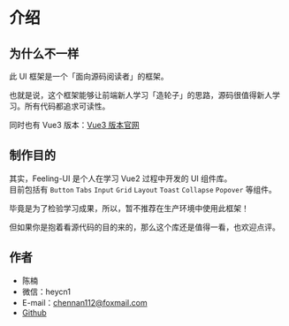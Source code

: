 <!-- TODO -->

# 介绍

## 为什么不一样

此 UI 框架是一个「面向源码阅读者」的框架。

也就是说，这个框架能够让前端新人学习「造轮子」的思路，源码很值得新人学习。所有代码都追求可读性。

同时也有 Vue3 版本：[Vue3 版本官网](https://heycn.github.io/flag-ui-website)

## 制作目的

其实，Feeling-UI 是个人在学习 Vue2 过程中开发的 UI 组件库。\
目前包括有 `Button` `Tabs` `Input` `Grid` `Layout` `Toast` `Collapse` `Popover` 等组件。

毕竟是为了检验学习成果，所以，暂不推荐在生产环境中使用此框架！

但如果你是抱着看源代码的目的来的，那么这个库还是值得一看，也欢迎点评。

## 作者

- 陈楠
- 微信：heycn1
- E-mail：chennan112@foxmail.com
- [Github](https://github.com/heycn/feeling-ui)
